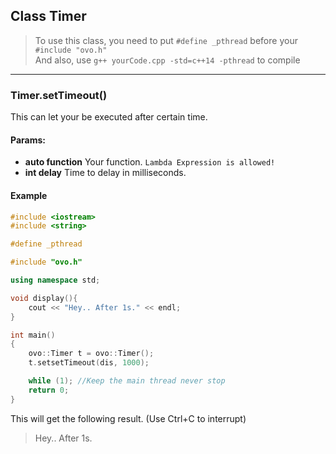 ## Class Timer

>To use this class, you need to put `#define _pthread` before your `#include "ovo.h"` <br/>
>And also, use `g++ yourCode.cpp -std=c++14 -pthread` to compile <br/>
---------
### Timer.setTimeout()
This can let your be executed after certain time.
#### Params:
 - **auto function** Your function. `Lambda Expression is allowed!`
 - **int delay** Time to delay in milliseconds.

#### Example
````C++
#include <iostream>
#include <string>

#define _pthread

#include "ovo.h"

using namespace std;

void display(){
    cout << "Hey.. After 1s." << endl;
}

int main()
{
    ovo::Timer t = ovo::Timer();
    t.setsetTimeout(dis, 1000); 

    while (1); //Keep the main thread never stop
    return 0;
}
````
This will get the following result. (Use Ctrl+C to interrupt)
>Hey.. After 1s.

